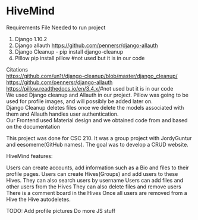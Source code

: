 # HiveMind

Requirements File Needed to run project 
1. Django 1.10.2 
2. Django allauth ​https://github.com/pennersr/django-allauth 
3. Django Cleanup - pip install django-cleanup
4. Pillow pip install pillow #not used but it is in our code  


Citations  
https://github.com/un1t/django-cleanup/blob/master/django_cleanup/ https://github.com/pennersr/django-allauth https://pillow.readthedocs.io/en/3.4.x/​ #not used but it is in our code   
We used Django cleanup and Allauth in our project. Pillow was going to be used for profile images, and will possibly be added later on.    
Django Cleanup deletes files once we delete the models associated with them and Allauth handles user authentication.   
Our Frontend used Material design and we obtained code from and based on the documentation


This project was done for CSC 210. It was a group project with JordyGuntur and eesomeme(GitHub names). The goal was to develop a CRUD website.  

HiveMind features:

Users can create accounts, add information such as a Bio and files to their profile pages. 
Users can create Hives(Groups) and add users to these Hives. They can also search users by username
Users can add files and other users from the Hives
They can also delete files and remove users
There is a comment board in the Hives
Once all users are removed from a Hive the Hive autodeletes. 

TODO:
Add profile pictures
Do more JS stuff
